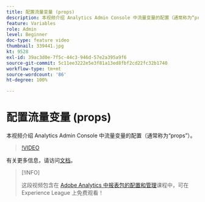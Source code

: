 ```yaml
---
title: 配置流量变量 (props)
description: 本视频介绍 Analytics Admin Console 中流量变量的配置（通常称为“props”）。
feature: Variables
role: Admin
level: Beginner
doc-type: feature video
thumbnail: 339441.jpg
kt: 9528
exl-id: 39ac3d0e-7f5c-44c3-946d-57e2a395a9f6
source-git-commit: 5c11ee3222e5e3f81a13ed8fbf2cd22fc32b1740
workflow-type: tm+mt
source-wordcount: '86'
ht-degree: 100%

---
```


# 配置流量变量 (props)

本视频介绍 Analytics Admin Console 中流量变量的配置（通常称为“props”）。

>[!VIDEO](https://video.tv.adobe.com/v/339441/?quality=12&learn=on)

有关更多信息，请访问[文档](https://experienceleague.adobe.com/docs/analytics/admin/admin-tools/traffic-variables/traffic-var.html?lang=zh-Hans)。

>[!INFO]
>
> 这段视频包含在 [Adobe Analytics 中报表包的配置和管理](https://experienceleague.adobe.com/?recommended=Analytics-A-1-2021.1.administration)课程中，可在 Experience League 上免费观看！